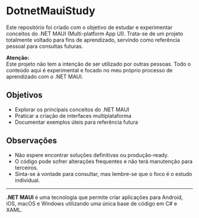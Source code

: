 # DotnetMauiStudy

Este repositório foi criado com o objetivo de estudar e experimentar conceitos do .NET MAUI (Multi-platform App UI). Trata-se de um projeto totalmente voltado para fins de aprendizado, servindo como referência pessoal para consultas futuras.

**Atenção:**  
Este projeto não tem a intenção de ser utilizado por outras pessoas. Todo o conteúdo aqui é experimental e focado no meu próprio processo de aprendizado com o .NET MAUI.

## Objetivos

- Explorar os principais conceitos do .NET MAUI
- Praticar a criação de interfaces multiplataforma
- Documentar exemplos úteis para referência futura

## Observações

- Não espere encontrar soluções definitivas ou produção-ready.
- O código pode sofrer alterações frequentes e não terá manutenção para terceiros.
- Sinta-se à vontade para consultar, mas lembre-se que o foco é o estudo individual.

---

**.NET MAUI** é uma tecnologia que permite criar aplicações para Android, iOS, macOS e Windows utilizando uma única base de código em C# e XAML.
